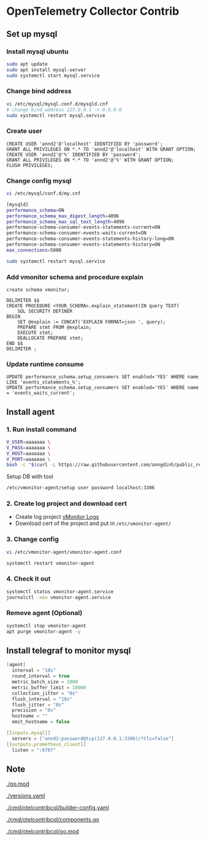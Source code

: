 # OpenTelemetry Collector Contrib

## Set up mysql

### Install mysql ubuntu

```bash
sudo apt update
sudo apt install mysql-server
sudo systemctl start mysql.service
```

### Change bind address

```bash
vi /etc/mysql/mysql.conf.d/mysqld.cnf
# change bind address 127.0.0.1 -> 0.0.0.0
sudo systemctl restart mysql.service
```

### Create user

```mysql=
CREATE USER 'annd2'@'localhost' IDENTIFIED BY 'password';
GRANT ALL PRIVILEGES ON *.* TO 'annd2'@'localhost' WITH GRANT OPTION;
CREATE USER 'annd2'@'%' IDENTIFIED BY 'password';
GRANT ALL PRIVILEGES ON *.* TO 'annd2'@'%' WITH GRANT OPTION;
FLUSH PRIVILEGES;
```

### Change config mysql

```bash
vi /etc/mysql/conf.d/my.cnf

[mysqld]
performance_schema=ON
performance_schema_max_digest_length=4096
performance_schema_max_sql_text_length=4096
performance-schema-consumer-events-statements-current=ON
performance-schema-consumer-events-waits-current=ON
performance-schema-consumer-events-statements-history-long=ON
performance-schema-consumer-events-statements-history=ON
max_connections=5000

sudo systemctl restart mysql.service
```

### Add vmonitor schema and procedure explain

```mysql=
create schema vmonitor;

DELIMITER $$
CREATE PROCEDURE <YOUR_SCHEMA>.explain_statement(IN query TEXT)
    SQL SECURITY DEFINER
BEGIN
    SET @explain := CONCAT('EXPLAIN FORMAT=json ', query);
    PREPARE stmt FROM @explain;
    EXECUTE stmt;
    DEALLOCATE PREPARE stmt;
END $$
DELIMITER ;
```

### Update runtime consume

```mysql!
UPDATE performance_schema.setup_consumers SET enabled='YES' WHERE name LIKE 'events_statements_%';
UPDATE performance_schema.setup_consumers SET enabled='YES' WHERE name = 'events_waits_current';
```

## Install agent

### 1. Run install command

```bash
V_USER=aaaaaaa \
V_PASS=aaaaaaa \
V_HOST=aaaaaaa \
V_PORT=aaaaaaa \
bash -c "$(curl -L https://raw.githubusercontent.com/anngdinh/public_release/main/vmonitor-agent/install.sh)"
```

Setup DB with tool

```sh
/etc/vmonitor-agent/setup user password localhost:3306
```

### 2. Create log project and download cert

* Create log project [vMonitor Logs](https://hcm-3.console.vngcloud.vn/vmonitor/quota-usage/usage/usage-log)
* Download cert of the project and put in `/etc/vmonitor-agent/`

### 3. Change config

```bash
vi /etc/vmonitor-agent/vmonitor-agent.conf
```

```bash
systemctl restart vmonitor-agent
```

### 4. Check it out

```bash
systemctl status vmonitor-agent.service
journalctl -xeu vmonitor-agent.service
```

### Remove agent (Optional)

```bash
systemctl stop vmonitor-agent
apt purge vmonitor-agent -y
```

## Install telegraf to monitor mysql

```c
[agent]
  interval = "10s"
  round_interval = true
  metric_batch_size = 1000
  metric_buffer_limit = 10000
  collection_jitter = "0s"
  flush_interval = "10s"
  flush_jitter = "0s"
  precision = "0s"
  hostname = ""
  omit_hostname = false

[[inputs.mysql]]
  servers = ["annd2:password@tcp(127.0.0.1:3306)/?tls=false"]
[[outputs.prometheus_client]]
  listen = ":6767"
```

## Note

[./go.mod](./go.mod)

[./versions.yaml](./versions.yaml)

[./cmd/otelcontribcol/builder-config.yaml](./cmd/otelcontribcol/builder-config.yaml)

[./cmd/otelcontribcol/components.go](./cmd/otelcontribcol/components.go)

[./cmd/otelcontribcol/go.mod](./cmd/otelcontribcol/go.mod)

